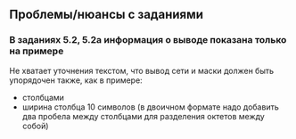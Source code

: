 ## Проблемы/нюансы с заданиями

### В заданиях 5.2, 5.2a информация о выводе показана только на примере

Не хватает уточнения текстом, что вывод сети и маски должен быть упорядочен также, как в примере:

* столбцами
* ширина столбца 10 символов (в двоичном формате
  надо добавить два пробела между столбцами
  для разделения октетов между собой)

